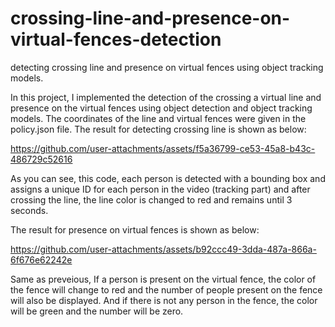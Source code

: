 # crossing-line-and-presence-on-virtual-fences-detection
detecting crossing line and presence on virtual fences using object tracking models.

In this project, I implemented the detection of the crossing a virtual line and presence on the virtual fences using object detection and object tracking models.
The coordinates of the line and virtual fences were given in the policy.json file.
The result for detecting crossing line is shown as below:

https://github.com/user-attachments/assets/f5a36799-ce53-45a8-b43c-486729c52616

As you can see, this code, each person is detected with a bounding box and assigns a unique ID for each person in the video (tracking part) and after crossing the line, the line color is changed to red and remains until 3 seconds. 




The result for presence on virtual fences is shown as below:

https://github.com/user-attachments/assets/b92ccc49-3dda-487a-866a-6f676e62242e

Same as preveious, If a person is present on the virtual fence, the color of the fence will change to red and the number of people present on the fence will also be displayed.
And if there is not any person in the fence, the color will be green and the number will be zero.

